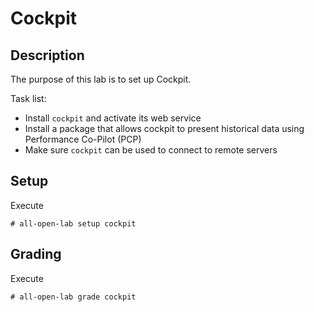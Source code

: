 # Cockpit

## Description
The purpose of this lab is to set up Cockpit.

Task list:

* Install `cockpit` and activate its web service
* Install a package that allows cockpit to present historical data using Performance Co-Pilot (PCP)
* Make sure `cockpit` can be used to connect to remote servers

## Setup
Execute
```console
# all-open-lab setup cockpit
```

## Grading
Execute
```console
# all-open-lab grade cockpit
```
